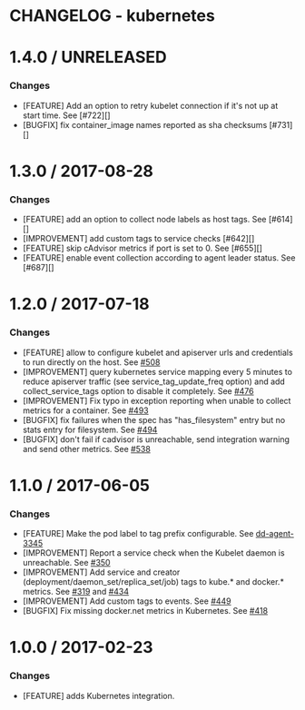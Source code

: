 # CHANGELOG - kubernetes

1.4.0 / UNRELEASED
==================
### Changes

* [FEATURE] Add an option to retry kubelet connection if it's not up at start time. See [#722][]
* [BUGFIX] fix container_image names reported as sha checksums [#731][]

1.3.0 / 2017-08-28
==================
### Changes

* [FEATURE] add an option to collect node labels as host tags. See [#614][]
* [IMPROVEMENT] add custom tags to service checks [#642][]
* [FEATURE] skip cAdvisor metrics if port is set to 0. See [#655][]
* [FEATURE] enable event collection according to agent leader status. See [#687][]

1.2.0 / 2017-07-18
==================
### Changes

* [FEATURE] allow to configure kubelet and apiserver urls and credentials to run directly on the host. See [#508][]
* [IMPROVEMENT] query kubernetes service mapping every 5 minutes to reduce apiserver traffic (see service_tag_update_freq option) and add collect_service_tags option to disable it completely. See [#476][]
* [IMPROVEMENT] Fix typo in exception reporting when unable to collect metrics for a container. See [#493][]
* [BUGFIX] fix failures when the spec has "has_filesystem" entry but no stats entry for filesystem. See [#494][]
* [BUGFIX] don't fail if cadvisor is unreachable, send integration warning and send other metrics. See [#538][]

1.1.0 / 2017-06-05
==================
### Changes

* [FEATURE] Make the pod label to tag prefix configurable. See [dd-agent-3345](https://github.com/DataDog/dd-agent/pull/3345)
* [IMPROVEMENT] Report a service check when the Kubelet daemon is unreachable. See [#350][]
* [IMPROVEMENT] Add service and creator (deployment/daemon_set/replica_set/job) tags to kube.* and docker.* metrics. See [#319][] and [#434][]
* [IMPROVEMENT] Add custom tags to events. See [#449][]
* [BUGFIX] Fix missing docker.net metrics in Kubernetes. See [#418][]

1.0.0 / 2017-02-23
==================

### Changes

* [FEATURE] adds Kubernetes integration.

<!--- The following link definition list is generated by PimpMyChangelog --->
[#319]: https://github.com/DataDog/integrations-core/issues/319
[#350]: https://github.com/DataDog/integrations-core/issues/350
[#418]: https://github.com/DataDog/integrations-core/issues/418
[#434]: https://github.com/DataDog/integrations-core/issues/434
[#449]: https://github.com/DataDog/integrations-core/issues/449
[#476]: https://github.com/DataDog/integrations-core/issues/476
[#493]: https://github.com/DataDog/integrations-core/issues/493
[#494]: https://github.com/DataDog/integrations-core/issues/494
[#508]: https://github.com/DataDog/integrations-core/issues/508
[#538]: https://github.com/DataDog/integrations-core/issues/538
